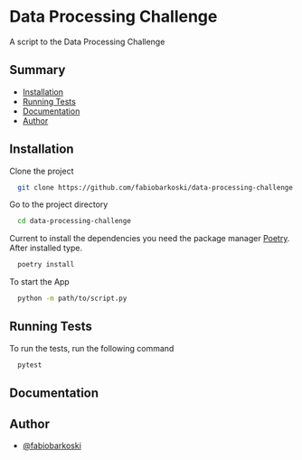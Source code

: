# Data Processing Challenge
A script to the Data Processing Challenge

## Summary

- [Installation](#installation)
- [Running Tests](#running-tests)
- [Documentation](#documentation)
- [Author](#author)

## Installation

Clone the project

```bash
  git clone https://github.com/fabiobarkoski/data-processing-challenge.git
```

Go to the project directory

```bash
  cd data-processing-challenge
```

Current to install the dependencies you need the package manager [Poetry](https://python-poetry.org/docs/). After installed type.

```bash
  poetry install
```

To start the App

```bash
  python -m path/to/script.py
```

## Running Tests

To run the tests, run the following command

```bash
  pytest
```
## Documentation


## Author

- [@fabiobarkoski](https://www.github.com/fabiobarkoski)